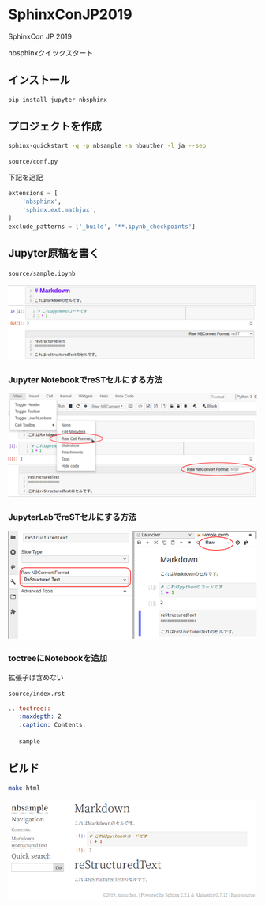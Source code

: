 # SphinxConJP2019

SphinxCon JP 2019

nbsphinxクイックスタート

## インストール

```bash
pip install jupyter nbsphinx
```

## プロジェクトを作成

```bash
sphinx-quickstart -q -p nbsample -a nbauther -l ja --sep
```

`source/conf.py`

下記を追記

```python
extensions = [
    'nbsphinx',
    'sphinx.ext.mathjax',
]
exclude_patterns = ['_build', '**.ipynb_checkpoints']
```

## Jupyter原稿を書く

`source/sample.ipynb`

![](images/sample-ipynb.png)

### Jupyter NotebookでreSTセルにする方法

![](images/rawcell_notebook.png)

### JupyterLabでreSTセルにする方法

![](images/rawcell_lab.png)

### toctreeにNotebookを追加

拡張子は含めない

`source/index.rst`

```rest
.. toctree::
   :maxdepth: 2
   :caption: Contents:

   sample
```

## ビルド

```bash
make html
```

![](images/nbsample.png)
